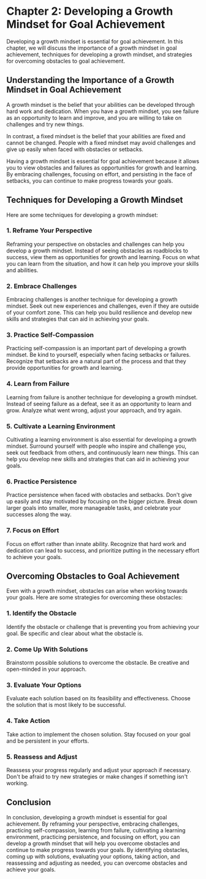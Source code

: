 Chapter 2: Developing a Growth Mindset for Goal Achievement
===========================================================

Developing a growth mindset is essential for goal achievement. In this chapter, we will discuss the importance of a growth mindset in goal achievement, techniques for developing a growth mindset, and strategies for overcoming obstacles to goal achievement.

Understanding the Importance of a Growth Mindset in Goal Achievement
--------------------------------------------------------------------

A growth mindset is the belief that your abilities can be developed through hard work and dedication. When you have a growth mindset, you see failure as an opportunity to learn and improve, and you are willing to take on challenges and try new things.

In contrast, a fixed mindset is the belief that your abilities are fixed and cannot be changed. People with a fixed mindset may avoid challenges and give up easily when faced with obstacles or setbacks.

Having a growth mindset is essential for goal achievement because it allows you to view obstacles and failures as opportunities for growth and learning. By embracing challenges, focusing on effort, and persisting in the face of setbacks, you can continue to make progress towards your goals.

Techniques for Developing a Growth Mindset
------------------------------------------

Here are some techniques for developing a growth mindset:

### 1. Reframe Your Perspective

Reframing your perspective on obstacles and challenges can help you develop a growth mindset. Instead of seeing obstacles as roadblocks to success, view them as opportunities for growth and learning. Focus on what you can learn from the situation, and how it can help you improve your skills and abilities.

### 2. Embrace Challenges

Embracing challenges is another technique for developing a growth mindset. Seek out new experiences and challenges, even if they are outside of your comfort zone. This can help you build resilience and develop new skills and strategies that can aid in achieving your goals.

### 3. Practice Self-Compassion

Practicing self-compassion is an important part of developing a growth mindset. Be kind to yourself, especially when facing setbacks or failures. Recognize that setbacks are a natural part of the process and that they provide opportunities for growth and learning.

### 4. Learn from Failure

Learning from failure is another technique for developing a growth mindset. Instead of seeing failure as a defeat, see it as an opportunity to learn and grow. Analyze what went wrong, adjust your approach, and try again.

### 5. Cultivate a Learning Environment

Cultivating a learning environment is also essential for developing a growth mindset. Surround yourself with people who inspire and challenge you, seek out feedback from others, and continuously learn new things. This can help you develop new skills and strategies that can aid in achieving your goals.

### 6. Practice Persistence

Practice persistence when faced with obstacles and setbacks. Don't give up easily and stay motivated by focusing on the bigger picture. Break down larger goals into smaller, more manageable tasks, and celebrate your successes along the way.

### 7. Focus on Effort

Focus on effort rather than innate ability. Recognize that hard work and dedication can lead to success, and prioritize putting in the necessary effort to achieve your goals.

Overcoming Obstacles to Goal Achievement
----------------------------------------

Even with a growth mindset, obstacles can arise when working towards your goals. Here are some strategies for overcoming these obstacles:

### 1. Identify the Obstacle

Identify the obstacle or challenge that is preventing you from achieving your goal. Be specific and clear about what the obstacle is.

### 2. Come Up With Solutions

Brainstorm possible solutions to overcome the obstacle. Be creative and open-minded in your approach.

### 3. Evaluate Your Options

Evaluate each solution based on its feasibility and effectiveness. Choose the solution that is most likely to be successful.

### 4. Take Action

Take action to implement the chosen solution. Stay focused on your goal and be persistent in your efforts.

### 5. Reassess and Adjust

Reassess your progress regularly and adjust your approach if necessary. Don't be afraid to try new strategies or make changes if something isn't working.

Conclusion
----------

In conclusion, developing a growth mindset is essential for goal achievement. By reframing your perspective, embracing challenges, practicing self-compassion, learning from failure, cultivating a learning environment, practicing persistence, and focusing on effort, you can develop a growth mindset that will help you overcome obstacles and continue to make progress towards your goals. By identifying obstacles, coming up with solutions, evaluating your options, taking action, and reassessing and adjusting as needed, you can overcome obstacles and achieve your goals.
